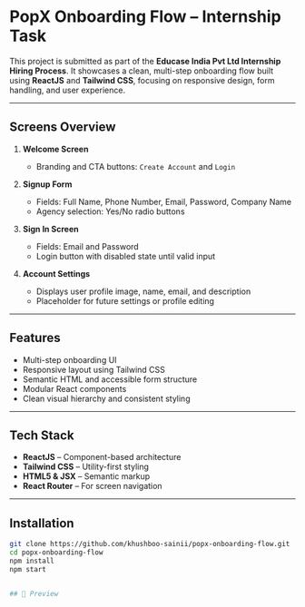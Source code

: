 # PopX Onboarding Flow – Internship Task

This project is submitted as part of the **Educase India Pvt Ltd Internship Hiring Process**. It showcases a clean, multi-step onboarding flow built using **ReactJS** and **Tailwind CSS**, focusing on responsive design, form handling, and user experience.

---

##  Screens Overview

1. **Welcome Screen**  
   - Branding and CTA buttons: `Create Account` and `Login`

2. **Signup Form**  
   - Fields: Full Name, Phone Number, Email, Password, Company Name  
   - Agency selection: Yes/No radio buttons

3. **Sign In Screen**  
   - Fields: Email and Password  
   - Login button with disabled state until valid input

4. **Account Settings**  
   - Displays user profile image, name, email, and description  
   - Placeholder for future settings or profile editing

---

##  Features

- Multi-step onboarding UI
- Responsive layout using Tailwind CSS
- Semantic HTML and accessible form structure
- Modular React components
- Clean visual hierarchy and consistent styling

---

##  Tech Stack

- **ReactJS** – Component-based architecture
- **Tailwind CSS** – Utility-first styling
- **HTML5 & JSX** – Semantic markup
- **React Router** – For screen navigation

---

##  Installation

```bash
git clone https://github.com/khushboo-sainii/popx-onboarding-flow.git
cd popx-onboarding-flow
npm install
npm start


## 📸 Preview




